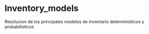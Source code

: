 # Inventory_models
Resolucion de los principales modelos de inventario deterministicos y probabilisticos
